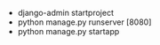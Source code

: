 * django-admin startproject <sitename>
* python manage.py runserver [8080]
* python manage.py startapp <appname>
